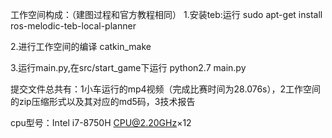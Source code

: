 工作空间构成：（建图过程和官方教程相同）
1.安装teb:运行
sudo apt-get install ros-melodic-teb-local-planner

2.进行工作空间的编译
catkin_make 

3.运行main.py,在src/start_game下运行
python2.7 main.py

提交文件总共有：1小车运行的mp4视频（完成比赛时间为28.076s），2工作空间的zip压缩形式以及其对应的md5码，3技术报告

cpu型号：Intel i7-8750H CPU@2.20GHz×12